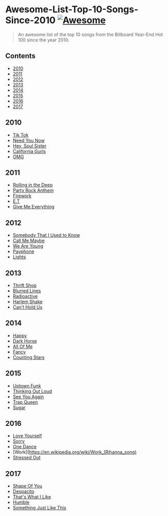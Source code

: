 # Awesome-List-Top-10-Songs-Since-2010 [![Awesome](https://cdn.rawgit.com/sindresorhus/awesome/d7305f38d29fed78fa85652e3a63e154dd8e8829/media/badge.svg)](https://github.com/Ace-Bansal/Awesome-List-Top-10-Songs-Since-2010)
> An awesome list of the top 10 songs from the Billboard Year-End Hot 100 since the year 2010.
## Contents

- [2010](#2010)
- [2011](#2011)
- [2012](#2012)
- [2013](#2013)
- [2014](#2014)
- [2015](#2015)
- [2016](#2016)
- [2017](#2017)

## 2010
- [Tik Tok](https://en.wikipedia.org/wiki/Tik_Tok)
- [Need You Now](https://en.wikipedia.org/wiki/Need_You_Now_(Lady_Antebellum_song))
- [Hey, Soul Sister](https://en.wikipedia.org/wiki/Hey,_Soul_Sister)
- [California Gurls](https://en.wikipedia.org/wiki/California_Gurls)
- [OMG](https://en.wikipedia.org/wiki/OMG_(Usher_song))

## 2011
- [Rolling in the Deep](https://en.wikipedia.org/wiki/Rolling_in_the_Deep)
- [Party Rock Anthem](https://en.wikipedia.org/wiki/Party_Rock_Anthem)
- [Firework](https://en.wikipedia.org/wiki/Firework_(song))
- [E.T](https://en.wikipedia.org/wiki/E.T._(song))
- [Give Me Everything](https://en.wikipedia.org/wiki/Give_Me_Everything_(Pitbull_song))

## 2012
- [Somebody That I Used to Know](https://en.wikipedia.org/wiki/Somebody_That_I_Used_to_Know)
- [Call Me Maybe](https://en.wikipedia.org/wiki/Call_Me_Maybe)
- [We Are Young](https://en.wikipedia.org/wiki/We_Are_Young)
- [Payphone](https://en.wikipedia.org/wiki/Payphone_(song))
- [Lights](https://en.wikipedia.org/wiki/Lights_(Ellie_Goulding_song))

## 2013
- [Thrift Shop](https://en.wikipedia.org/wiki/Thrift_Shop)
- [Blurred Lines](https://en.wikipedia.org/wiki/Blurred_Lines)
- [Radioactive](https://en.wikipedia.org/wiki/Radioactive_(Imagine_Dragons_song))
- [Harlem Shake](https://en.wikipedia.org/wiki/Harlem_Shake_(song))
- [Can't Hold Us](https://en.wikipedia.org/wiki/Can%27t_Hold_Us)

## 2014
- [Happy](https://en.wikipedia.org/wiki/Happy_(Pharrell_Williams_song))
- [Dark Horse](https://en.wikipedia.org/wiki/Dark_Horse_(Katy_Perry_song))
- [All Of Me](https://en.wikipedia.org/wiki/All_of_Me_(John_Legend_song))
- [Fancy](https://en.wikipedia.org/wiki/Fancy_(Iggy_Azalea_song))
- [Counting Stars](https://en.wikipedia.org/wiki/Counting_Stars)

## 2015
- [Uptown Funk](https://en.wikipedia.org/wiki/Uptown_Funk)
- [Thinking Out Loud](https://en.wikipedia.org/wiki/Thinking_Out_Loud)
- [See You Again](https://en.wikipedia.org/wiki/See_You_Again_(Wiz_Khalifa_song))
- [Trap Queen](https://en.wikipedia.org/wiki/Trap_Queen)
- [Sugar](https://en.wikipedia.org/wiki/Sugar_(Maroon_5_song))

## 2016
- [Love Yourself](https://en.wikipedia.org/wiki/Love_Yourself)
- [Sorry](https://en.wikipedia.org/wiki/Sorry_(Justin_Bieber_song))
- [One Dance](https://en.wikipedia.org/wiki/One_Dance)
- [Work](https://en.wikipedia.org/wiki/Work_(Rihanna_song)
- [Stressed Out](https://en.wikipedia.org/wiki/Stressed_Out)

## 2017
- [Shape Of You](https://en.wikipedia.org/wiki/Shape_of_You)
- [Despacito](https://en.wikipedia.org/wiki/Despacito)
- [That's What I Like](https://en.wikipedia.org/wiki/That%27s_What_I_Like_(Bruno_Mars_song))
- [Humble](https://en.wikipedia.org/wiki/Humble_(Kendrick_Lamar_song))
- [Something Just Like This](https://en.wikipedia.org/wiki/Something_Just_Like_This)
